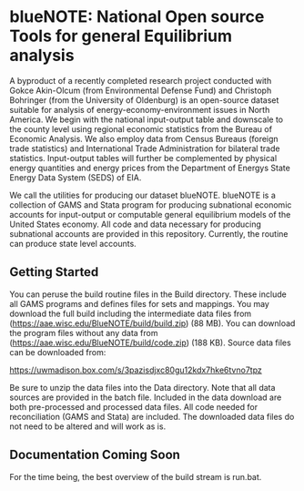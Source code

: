 # blueNOTE: **N**ational **O**pen source **T**ools for general **E**quilibrium analysis

A byproduct of a recently completed research project conducted with Gokce
Akin-Olcum (from Environmental Defense Fund) and Christoph Bohringer
(from the University of Oldenburg) is an open-source dataset suitable for
analysis of energy-economy-environment issues in North America. We begin with
the national input-output table and downscale to the county level using
regional economic statistics from the Bureau of Economic Analysis. We also
employ data from Census Bureaus (foreign trade statistics) and International
Trade Administration for bilateral trade statistics. Input-output tables will
further be complemented by physical energy quantities and energy prices from
the Department of Energys State Energy Data System (SEDS) of EIA.

We call the utilities for producing our dataset blueNOTE. blueNOTE is a
collection of GAMS and Stata program for producing subnational economic
accounts for input-output or computable general equilibrium models of the
United States economy. All code and data necessary for producing subnational
accounts are provided in this repository. Currently, the routine can produce
state level accounts.

## Getting Started ##

You can peruse the build routine files in the Build directory. These include
all GAMS programs and defines files for sets and mappings. You may download the
full build including the intermediate data files from
(https://aae.wisc.edu/BlueNOTE/build/build.zip) (88 MB). You can download the
program files without any data from
(https://aae.wisc.edu/BlueNOTE/build/code.zip) (188 KB). Source data files can
be downloaded from:

https://uwmadison.box.com/s/3pazisdjxc80gu12kdx7hke6tvno7tpz

Be sure to unzip the data files into the Data directory. Note that all data
sources are provided in the batch file. Included in the data download are both
pre-processed and processed data files. All code needed for reconciliation
(GAMS and Stata) are included. The downloaded data files do not need to be
altered and will work as is.

## Documentation Coming Soon ##

For the time being, the best overview of the build stream is run.bat.
